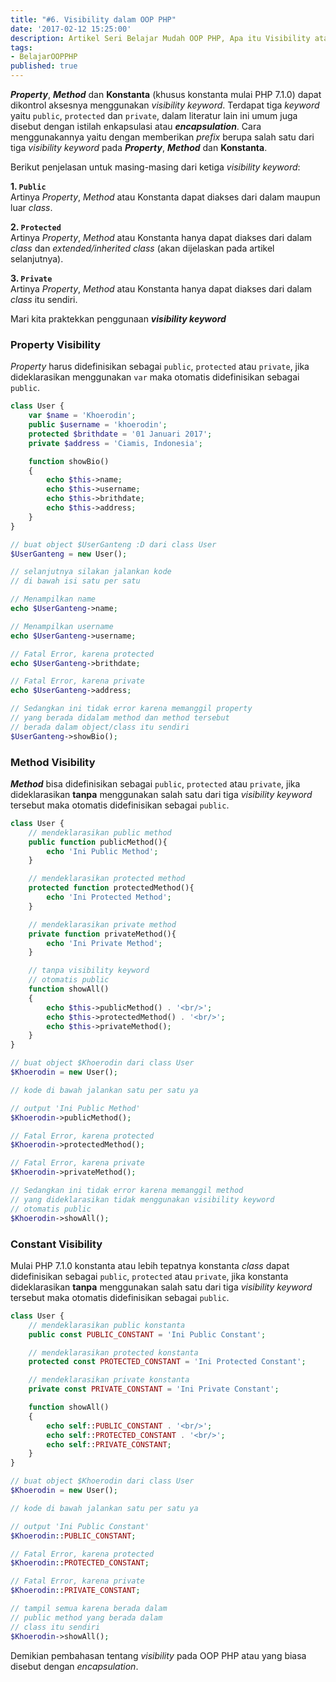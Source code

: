 ```yaml
---
title: "#6. Visibility dalam OOP PHP"
date: '2017-02-12 15:25:00'
description: Artikel Seri Belajar Mudah OOP PHP, Apa itu Visibility atau Enkapsulasi (Public, Protected, Private) dalam OOP PHP ? Di sini akan saya jelaskan...
tags:
- BelajarOOPPHP
published: true
---
```


**_Property_**, **_Method_** dan **Konstanta** (khusus konstanta mulai PHP 7.1.0) dapat dikontrol aksesnya menggunakan _visibility keyword_. Terdapat tiga _keyword_ yaitu `public`, `protected` dan `private`, dalam literatur lain ini umum juga disebut dengan istilah enkapsulasi atau **_encapsulation_**. Cara menggunakannya yaitu dengan memberikan _prefix_ berupa salah satu dari tiga _visibility keyword_ pada **_Property_**, **_Method_** dan **Konstanta**.

Berikut penjelasan untuk masing-masing dari ketiga _visibility keyword_:

**1. `Public`**  
Artinya _Property_, _Method_ atau Konstanta dapat diakses dari dalam maupun luar _class_.

**2. `Protected`**  
Artinya _Property_, _Method_ atau Konstanta hanya dapat diakses dari dalam _class_ dan _extended/inherited class_ (akan dijelaskan pada artikel selanjutnya).

**3. `Private`**  
Artinya _Property_, _Method_ atau Konstanta hanya dapat diakses dari dalam _class_ itu sendiri.

Mari kita praktekkan penggunaan **_visibility keyword_**

### Property Visibility
_Property_ harus didefinisikan sebagai `public`, `protected` atau `private`, jika dideklarasikan menggunakan `var` maka otomatis didefinisikan sebagai `public`.

```php
class User {
    var $name = 'Khoerodin';
    public $username = 'khoerodin';
    protected $brithdate = '01 Januari 2017';
    private $address = 'Ciamis, Indonesia';

    function showBio()
    {
        echo $this->name;
        echo $this->username;
        echo $this->brithdate;
        echo $this->address;
    }
}

// buat object $UserGanteng :D dari class User
$UserGanteng = new User();

// selanjutnya silakan jalankan kode
// di bawah isi satu per satu

// Menampilkan name
echo $UserGanteng->name;

// Menampilkan username
echo $UserGanteng->username;

// Fatal Error, karena protected
echo $UserGanteng->brithdate;

// Fatal Error, karena private
echo $UserGanteng->address;

// Sedangkan ini tidak error karena memanggil property
// yang berada didalam method dan method tersebut
// berada dalam object/class itu sendiri
$UserGanteng->showBio();
```

### Method Visibility
**_Method_** bisa didefinisikan sebagai `public`, `protected` atau `private`, jika dideklarasikan **tanpa** menggunakan salah satu dari tiga _visibility keyword_ tersebut maka otomatis didefinisikan sebagai `public`.

```php
class User {
    // mendeklarasikan public method
    public function publicMethod(){
    	echo 'Ini Public Method';
    }

    // mendeklarasikan protected method
    protected function protectedMethod(){
    	echo 'Ini Protected Method';
    }

    // mendeklarasikan private method
    private function privateMethod(){
    	echo 'Ini Private Method';
    }

    // tanpa visibility keyword
    // otomatis public
    function showAll()
    {
        echo $this->publicMethod() . '<br/>';
        echo $this->protectedMethod() . '<br/>';
        echo $this->privateMethod();
    }
}

// buat object $Khoerodin dari class User
$Khoerodin = new User();

// kode di bawah jalankan satu per satu ya

// output 'Ini Public Method'
$Khoerodin->publicMethod();

// Fatal Error, karena protected
$Khoerodin->protectedMethod();

// Fatal Error, karena private
$Khoerodin->privateMethod();

// Sedangkan ini tidak error karena memanggil method
// yang dideklarasikan tidak menggunakan visibility keyword
// otomatis public
$Khoerodin->showAll();
```

### Constant Visibility
Mulai PHP 7.1.0 konstanta atau lebih tepatnya konstanta _class_ dapat didefinisikan sebagai `public`, `protected` atau `private`, jika konstanta dideklarasikan **tanpa** menggunakan salah satu dari tiga _visibility keyword_ tersebut maka otomatis didefinisikan sebagai `public`.

```php
class User {
    // mendeklarasikan public konstanta
    public const PUBLIC_CONSTANT = 'Ini Public Constant';

    // mendeklarasikan protected konstanta
    protected const PROTECTED_CONSTANT = 'Ini Protected Constant';

    // mendeklarasikan private konstanta
    private const PRIVATE_CONSTANT = 'Ini Private Constant';

    function showAll()
    {
        echo self::PUBLIC_CONSTANT . '<br/>';
        echo self::PROTECTED_CONSTANT . '<br/>';
        echo self::PRIVATE_CONSTANT;
    }
}

// buat object $Khoerodin dari class User
$Khoerodin = new User();

// kode di bawah jalankan satu per satu ya

// output 'Ini Public Constant'
$Khoerodin::PUBLIC_CONSTANT;

// Fatal Error, karena protected
$Khoerodin::PROTECTED_CONSTANT;

// Fatal Error, karena private
$Khoerodin::PRIVATE_CONSTANT;

// tampil semua karena berada dalam
// public method yang berada dalam
// class itu sendiri
$Khoerodin->showAll();
```

Demikian pembahasan tentang _visibility_ pada OOP PHP atau yang biasa disebut dengan _encapsulation_.